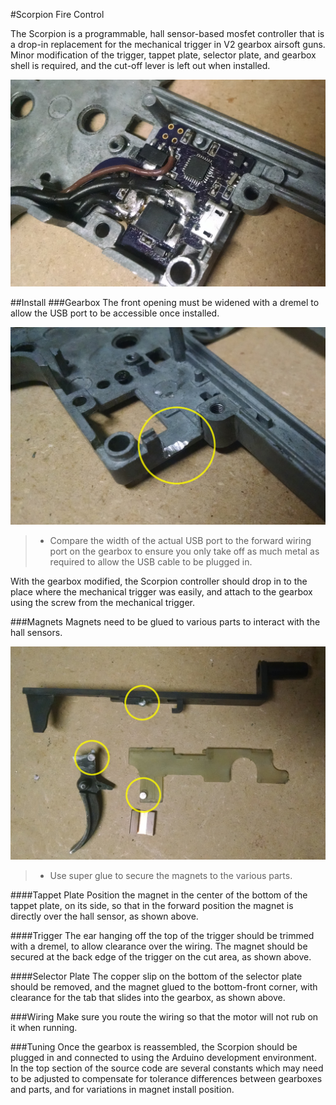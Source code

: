 #Scorpion Fire Control

The Scorpion is a programmable, hall sensor-based mosfet controller that is a drop-in replacement for the mechanical trigger in V2 gearbox airsoft guns. Minor modification of the trigger, tappet plate, selector plate, and gearbox shell is required, and the cut-off lever is left out when installed.

![Installed Scorpion](https://github.com/IntelligentDevices/Scorpion/blob/master/docs/board-only.jpg)

##Install 
###Gearbox
The front opening must be widened with a dremel to allow the USB port to be accessible once installed.

![Gearbox Shell Modification](https://github.com/IntelligentDevices/Scorpion/blob/master/docs/shell.jpg)

> - Compare the width of the actual USB port to the forward wiring port on the gearbox to ensure you only take off as much metal as required to allow the USB cable to be plugged in.

With the gearbox modified, the Scorpion controller should drop in to the place where the mechanical trigger was easily, and attach to the gearbox using the screw from the mechanical trigger.

###Magnets
Magnets need to be glued to various parts to interact with the hall sensors.
 
![Magnet Installation](https://github.com/IntelligentDevices/Scorpion/blob/master/docs/magnets.jpg)

> - Use super glue to secure the magnets to the various parts.

####Tappet Plate
Position the magnet in the center of the bottom of the tappet plate, on its side, so that in the forward position the magnet is directly over the hall sensor, as shown above.

####Trigger
The ear hanging off the top of the trigger should be trimmed with a dremel, to allow clearance over the wiring. The magnet should be secured at the back edge of the trigger on the cut area, as shown above.

####Selector Plate
The copper slip on the bottom of the selector plate should be removed, and the magnet glued to the bottom-front corner, with clearance for the tab that slides into the gearbox, as shown above.

###Wiring
Make sure you route the wiring so that the motor will not rub on it when running. 

###Tuning
Once the gearbox is reassembled, the Scorpion should be plugged in and connected to using the Arduino development environment. In the  top section of the source code are several constants which may need to be adjusted to compensate for tolerance differences between gearboxes and parts, and for variations in magnet install position.

